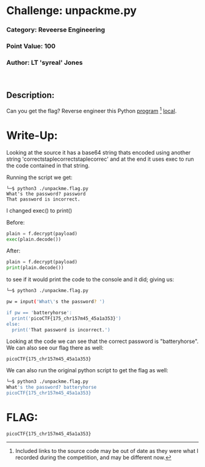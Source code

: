 # **Challenge:** unpackme.py


### **Category:** Reveerse Engineering
### **Point Value:** 100
### **Author:** LT 'syreal' Jones
<br>

## **Description:**
Can you get the flag? Reverse engineer this Python [program](https://artifacts.picoctf.net/c/469/unpackme.flag.py) [^1] [local](./unpackme.flag.py).

# **Write-Up:**

Looking at the source it has a base64 string thats encoded using another string 'correctstaplecorrectstaplecorrec'
and at the end it uses exec to run the code contained in that string.   

Running the script we get:  
```
└─$ python3 ./unpackme.flag.py
What's the password? password
That password is incorrect.
```
I changed exec() to print()  

Before:
```python
plain = f.decrypt(payload)
exec(plain.decode())
```
After:
```python
plain = f.decrypt(payload)
print(plain.decode())
```  
to see if it would print the code to the console and it did; giving us:
```bash
└─$ python3 ./unpackme.flag.py

pw = input('What\'s the password? ')

if pw == 'batteryhorse':
  print('picoCTF{175_chr157m45_45a1a353}')
else:
  print('That password is incorrect.')
```
Looking at the code we can see that the correct password is "batteryhorse".  We can also see our flag there as well:

```
picoCTF{175_chr157m45_45a1a353}
```
We can also run the original python script to get the flag as well:

```bash
└─$ python3 ./unpackme.flag.py
What's the password? batteryhorse
picoCTF{175_chr157m45_45a1a353}
```

# **FLAG:** 
```
picoCTF{175_chr157m45_45a1a353}
```


[^1]: Included links to the source code may be out of date as they were what I recorded during the competition, and may be different now.